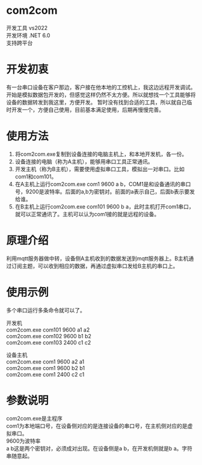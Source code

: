 ﻿# com2com
开发工具 vs2022  
开发环境 .NET 6.0  
支持跨平台

# 开发初衷
有一台串口设备在客户那边，客户接在他本地的工控机上，我这边远程开发调试。开始是模拟数据包开发的，但感觉这样仍然不太方便。所以就想找一个工具能够将设备的数据转发到我这里，方便开发。
暂时没有找到合适的工具，所以就自己临时开发一个，方便自己使用，目前基本满足使用，后期再慢慢完善。


# 使用方法
1. 将com2com.exe复制到设备连接的电脑主机上，和本地开发机，各一份。  
2. 设备连接的电脑（称为A主机），能够用串口工具正常通讯。  
3. 开发主机（称为B主机），需要使用虚拟串口工具，模拟出一对串口。比如com1和com101。  
4. 在A主机上运行com2com.exe com1 9600 a b，COM1是和设备通讯的串口号，9200是波特率。后面的a,b为密钥对。前面的a表示自己，后面b表示要发给谁。
5. 在B主机上运行com2com.exe com101 9600 b a，此时主机打开com1串口，就可以正常通讯了。主机可以认为com1接的就是远程的设备。


# 原理介绍
利用mqtt服务器做中转，设备侧A主机收到的数据发送到mqtt服务器上。B主机通过订阅主题，可以收到相应的数据，再通过虚拟串口发给B主机的串口上。



# 使用示例

多个串口运行多条命令就可以了。  

开发机  
com2com.exe com101 9600 a1 a2  
com2com.exe com102 9600 b1 b2  
com2com.exe com103 2400 c1 c2  

设备主机  
com2com.exe com1 9600 a2 a1  
com2com.exe com1 9600 b2 b1  
com2com.exe com1 2400 c2 c1  

# 参数说明

com2com.exe是主程序  
com1为本地端口号，在设备侧对应的是连接设备的串口号，在主机侧对应的是虚拟串口。  
9600为波特率  
a b这是两个密钥对，必须成对出现。在设备侧是a b，在开发机侧就是b a。字符串随意起。  




